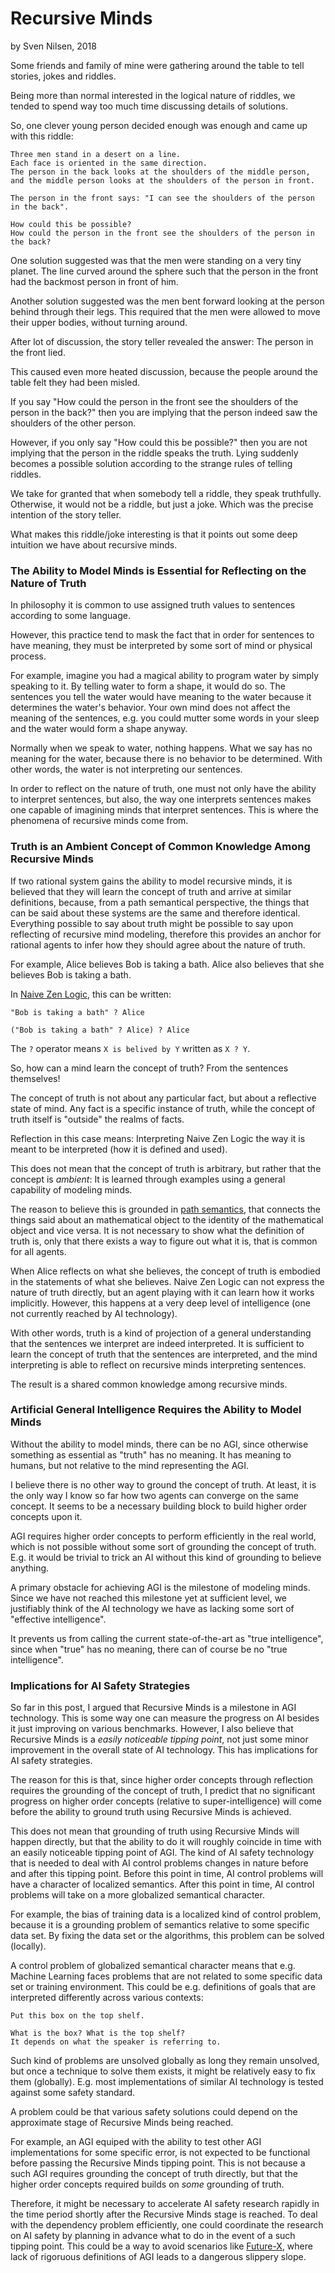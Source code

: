 # Recursive Minds
by Sven Nilsen, 2018

Some friends and family of mine were gathering around the table to tell stories, jokes and riddles.

Being more than normal interested in the logical nature of riddles,
we tended to spend way too much time discussing details of solutions.

So, one clever young person decided enough was enough and came up with this riddle:

```text
Three men stand in a desert on a line.
Each face is oriented in the same direction.
The person in the back looks at the shoulders of the middle person,
and the middle person looks at the shoulders of the person in front.

The person in the front says: "I can see the shoulders of the person in the back".

How could this be possible?
How could the person in the front see the shoulders of the person in the back?
```

One solution suggested was that the men were standing on a very tiny planet.
The line curved around the sphere such that the person in the front had
the backmost person in front of him.

Another solution suggested was the men bent forward looking at the person
behind through their legs.
This required that the men were allowed to move their upper bodies,
without turning around.

After lot of discussion, the story teller revealed the answer: The person in the front lied.

This caused even more heated discussion, because the people around the table felt they had been misled.

If you say "How could the person in the front see the shoulders of the person in the back?"
then you are implying that the person indeed saw the shoulders of the other person.

However, if you only say "How could this be possible?"
then you are not implying that the person in the riddle speaks the truth.
Lying suddenly becomes a possible solution according to the strange rules of telling riddles.

We take for granted that when somebody tell a riddle, they speak truthfully.
Otherwise, it would not be a riddle, but just a joke.
Which was the precise intention of the story teller.

What makes this riddle/joke interesting is that it points out some deep intuition we have
about recursive minds.

### The Ability to Model Minds is Essential for Reflecting on the Nature of Truth

In philosophy it is common to use assigned truth values to sentences according to some language.

However, this practice tend to mask the fact that in order for sentences to have meaning,
they must be interpreted by some sort of mind or physical process.

For example, imagine you had a magical ability to program water by simply speaking to it.
By telling water to form a shape, it would do so.
The sentences you tell the water would have meaning to the water because it determines the water's behavior.
Your own mind does not affect the meaning of the sentences,
e.g. you could mutter some words in your sleep and the water would form a shape anyway.

Normally when we speak to water, nothing happens.
What we say has no meaning for the water, because there is no behavior to be determined.
With other words, the water is not interpreting our sentences.

In order to reflect on the nature of truth, one must not only have the ability to interpret sentences,
but also, the way one interprets sentences makes one capable of imagining minds that interpret sentences.
This is where the phenomena of recursive minds come from.

### Truth is an Ambient Concept of Common Knowledge Among Recursive Minds

If two rational system gains the ability to model recursive minds,
it is believed that they will learn the concept of truth and arrive at similar definitions,
because, from a path semantical perspective, the things that can be said about these systems are the same and therefore identical. Everything possible to say about truth might be possible to say upon reflecting of recursive mind modeling,
therefore this provides an anchor for rational agents to infer how they should agree about the nature of truth.

For example, Alice believes Bob is taking a bath.
Alice also believes that she believes Bob is taking a bath.

In [Naive Zen Logic](https://github.com/advancedresearch/path_semantics/blob/master/papers-wip/naive-zen-logic.pdf), this can be written:

```
"Bob is taking a bath" ? Alice

("Bob is taking a bath" ? Alice) ? Alice
```

The `?` operator means `X is belived by Y` written as `X ? Y`.

So, how can a mind learn the concept of truth? From the sentences themselves!

The concept of truth is not about any particular fact, but about a reflective state of mind.
Any fact is a specific instance of truth, while the concept of truth itself is "outside" the realms of facts.

Reflection in this case means: Interpreting Naive Zen Logic the way it is meant to be interpreted (how it is defined and used).

This does not mean that the concept of truth is arbitrary,
but rather that the concept is *ambient*: It is learned through examples using a general capability of modeling minds.

The reason to believe this is grounded in [path semantics](https://github.com/advancedresearch/path_semantics), that connects the things said about an mathematical object
to the identity of the mathematical object and vice versa.
It is not necessary to show what the definition of truth is,
only that there exists a way to figure out what it is, that is common for all agents.

When Alice reflects on what she believes,
the concept of truth is embodied in the statements of what she believes.
Naive Zen Logic can not express the nature of truth directly,
but an agent playing with it can learn how it works implicitly.
However, this happens at a very deep level of intelligence (one not currently reached by AI technology).

With other words, truth is a kind of projection of a general understanding
that the sentences we interpret are indeed interpreted.
It is sufficient to learn the concept of truth that the sentences are interpreted, and the mind interpreting is
able to reflect on recursive minds interpreting sentences.

The result is a shared common knowledge among recursive minds.

### Artificial General Intelligence Requires the Ability to Model Minds

Without the ability to model minds, there can be no AGI,
since otherwise something as essential as "truth" has no meaning.
It has meaning to humans, but not relative to the mind representing the AGI.

I believe there is no other way to ground the concept of truth.
At least, it is the only way I know so far how two agents can converge on the same concept.
It seems to be a necessary building block to build higher order concepts upon it.

AGI requires higher order concepts to perform efficiently in the real world,
which is not possible without some sort of grounding the concept of truth.
E.g. it would be trivial to trick an AI without this kind of grounding to believe anything.

A primary obstacle for achieving AGI is the milestone of modeling minds.
Since we have not reached this milestone yet at sufficient level,
we justifiably think of the AI technology we have as lacking some sort of "effective intelligence".

It prevents us from calling the current state-of-the-art as "true intelligence",
since when "true" has no meaning, there can of course be no "true intelligence".

### Implications for AI Safety Strategies

So far in this post, I argued that Recursive Minds is a milestone in AGI technology.
This is some way one can measure the progress on AI besides it just improving on various benchmarks.
However, I also believe that Recursive Minds is a *easily noticeable tipping point*,
not just some minor improvement in the overall state of AI technology.
This has implications for AI safety strategies.

The reason for this is that, since higher order concepts through reflection requires the grounding of the concept of truth,
I predict that no significant progress on higher order concepts (relative to super-intelligence)
will come before the ability to ground truth using Recursive Minds is achieved.

This does not mean that grounding of truth using Recursive Minds will happen directly,
but that the ability to do it will roughly coincide in time with an easily noticeable tipping point of AGI.
The kind of AI safety technology that is needed to deal with AI control problems
changes in nature before and after this tipping point.
Before this point in time, AI control problems will have a character of localized semantics.
After this point in time, AI control problems will take on a more globalized semantical character.

For example, the bias of training data is a localized kind of control problem,
because it is a grounding problem of semantics relative to some specific data set.
By fixing the data set or the algorithms, this problem can be solved (locally).

A control problem of globalized semantical character means that e.g. Machine Learning
faces problems that are not related to some specific data set or training environment.
This could be e.g. definitions of goals that are interpreted differently across various contexts:

```
Put this box on the top shelf.

What is the box? What is the top shelf?
It depends on what the speaker is referring to.
```

Such kind of problems are unsolved globally as long they remain unsolved,
but once a technique to solve them exists, it might be relatively easy to fix them (globally).
E.g. most implementations of similar AI technology is tested against some safety standard.

A problem could be that various safety solutions could depend on the approximate stage of Recursive Minds being reached.

For example, an AGI equiped with the ability to test other AGI implementations for some
specific error, is not expected to be functional before passing the Recursive Minds tipping point.
This is not because a such AGI requires grounding the concept of truth directly,
but that the higher order concepts required builds on *some* grounding of truth.

Therefore, it might be necessary to accelerate AI safety research rapidly
in the time period shortly after the Recursive Minds stage is reached.
To deal with the dependency problem efficiently, one could coordinate the research on AI safety
by planning in advance what to do in the event of a such tipping point.
This could be a way to avoid scenarios like [Future-X](https://github.com/advancedresearch/advancedresearch.github.io/blob/master/blog/2018-06-21-future-x-the-path-toward-uncertainty-about-artificial-super-intelligence.md),
where lack of rigoruous definitions of AGI leads to a dangerous slippery slope.
